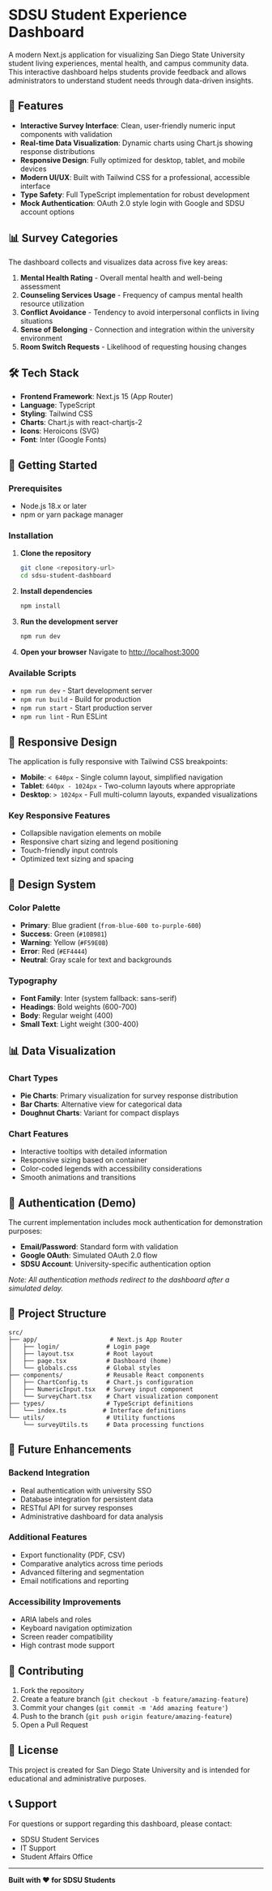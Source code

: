 # SDSU Student Experience Dashboard

A modern Next.js application for visualizing San Diego State University student living experiences, mental health, and campus community data. This interactive dashboard helps students provide feedback and allows administrators to understand student needs through data-driven insights.

## 🌟 Features

- **Interactive Survey Interface**: Clean, user-friendly numeric input components with validation
- **Real-time Data Visualization**: Dynamic charts using Chart.js showing response distributions
- **Responsive Design**: Fully optimized for desktop, tablet, and mobile devices
- **Modern UI/UX**: Built with Tailwind CSS for a professional, accessible interface
- **Type Safety**: Full TypeScript implementation for robust development
- **Mock Authentication**: OAuth 2.0 style login with Google and SDSU account options

## 📊 Survey Categories

The dashboard collects and visualizes data across five key areas:

1. **Mental Health Rating** - Overall mental health and well-being assessment
2. **Counseling Services Usage** - Frequency of campus mental health resource utilization
3. **Conflict Avoidance** - Tendency to avoid interpersonal conflicts in living situations
4. **Sense of Belonging** - Connection and integration within the university environment
5. **Room Switch Requests** - Likelihood of requesting housing changes

## 🛠️ Tech Stack

- **Frontend Framework**: Next.js 15 (App Router)
- **Language**: TypeScript
- **Styling**: Tailwind CSS
- **Charts**: Chart.js with react-chartjs-2
- **Icons**: Heroicons (SVG)
- **Font**: Inter (Google Fonts)

## 🚀 Getting Started

### Prerequisites

- Node.js 18.x or later
- npm or yarn package manager

### Installation

1. **Clone the repository**
   ```bash
   git clone <repository-url>
   cd sdsu-student-dashboard
   ```

2. **Install dependencies**
   ```bash
   npm install
   ```

3. **Run the development server**
   ```bash
   npm run dev
   ```

4. **Open your browser**
   Navigate to [http://localhost:3000](http://localhost:3000)

### Available Scripts

- `npm run dev` - Start development server
- `npm run build` - Build for production
- `npm run start` - Start production server
- `npm run lint` - Run ESLint

## 📱 Responsive Design

The application is fully responsive with Tailwind CSS breakpoints:

- **Mobile**: `< 640px` - Single column layout, simplified navigation
- **Tablet**: `640px - 1024px` - Two-column layouts where appropriate
- **Desktop**: `> 1024px` - Full multi-column layouts, expanded visualizations

### Key Responsive Features

- Collapsible navigation elements on mobile
- Responsive chart sizing and legend positioning
- Touch-friendly input controls
- Optimized text sizing and spacing

## 🎨 Design System

### Color Palette

- **Primary**: Blue gradient (`from-blue-600 to-purple-600`)
- **Success**: Green (`#10B981`)
- **Warning**: Yellow (`#F59E0B`) 
- **Error**: Red (`#EF4444`)
- **Neutral**: Gray scale for text and backgrounds

### Typography

- **Font Family**: Inter (system fallback: sans-serif)
- **Headings**: Bold weights (600-700)
- **Body**: Regular weight (400)
- **Small Text**: Light weight (300-400)

## 📊 Data Visualization

### Chart Types

- **Pie Charts**: Primary visualization for survey response distribution
- **Bar Charts**: Alternative view for categorical data
- **Doughnut Charts**: Variant for compact displays

### Chart Features

- Interactive tooltips with detailed information
- Responsive sizing based on container
- Color-coded legends with accessibility considerations
- Smooth animations and transitions

## 🔐 Authentication (Demo)

The current implementation includes mock authentication for demonstration purposes:

- **Email/Password**: Standard form with validation
- **Google OAuth**: Simulated OAuth 2.0 flow
- **SDSU Account**: University-specific authentication option

*Note: All authentication methods redirect to the dashboard after a simulated delay.*

## 📁 Project Structure

```
src/
├── app/                    # Next.js App Router
│   ├── login/             # Login page
│   ├── layout.tsx         # Root layout
│   ├── page.tsx           # Dashboard (home)
│   └── globals.css        # Global styles
├── components/            # Reusable React components
│   ├── ChartConfig.ts     # Chart.js configuration
│   ├── NumericInput.tsx   # Survey input component
│   └── SurveyChart.tsx    # Chart visualization component
├── types/                 # TypeScript definitions
│   └── index.ts          # Interface definitions
└── utils/                 # Utility functions
    └── surveyUtils.ts     # Data processing functions
```

## 🎯 Future Enhancements

### Backend Integration
- Real authentication with university SSO
- Database integration for persistent data
- RESTful API for survey responses
- Administrative dashboard for data analysis

### Additional Features
- Export functionality (PDF, CSV)
- Comparative analytics across time periods
- Advanced filtering and segmentation
- Email notifications and reporting

### Accessibility Improvements
- ARIA labels and roles
- Keyboard navigation optimization
- Screen reader compatibility
- High contrast mode support

## 🤝 Contributing

1. Fork the repository
2. Create a feature branch (`git checkout -b feature/amazing-feature`)
3. Commit your changes (`git commit -m 'Add amazing feature'`)
4. Push to the branch (`git push origin feature/amazing-feature`)
5. Open a Pull Request

## 📄 License

This project is created for San Diego State University and is intended for educational and administrative purposes.

## 📞 Support

For questions or support regarding this dashboard, please contact:
- SDSU Student Services
- IT Support
- Student Affairs Office

---

**Built with ❤️ for SDSU Students**
